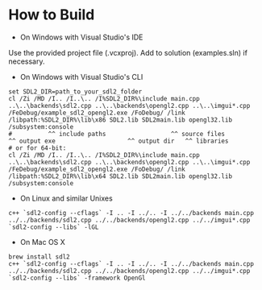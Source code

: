 
# How to Build

- On Windows with Visual Studio's IDE

Use the provided project file (.vcxproj). Add to solution (examples.sln) if necessary.

- On Windows with Visual Studio's CLI

```
set SDL2_DIR=path_to_your_sdl2_folder
cl /Zi /MD /I.. /I..\.. /I%SDL2_DIR%\include main.cpp ..\..\backends\sdl2.cpp ..\..\backends\opengl2.cpp ..\..\imgui*.cpp /FeDebug/example_sdl2_opengl2.exe /FoDebug/ /link /libpath:%SDL2_DIR%\lib\x86 SDL2.lib SDL2main.lib opengl32.lib /subsystem:console
#          ^^ include paths                  ^^ source files                                                            ^^ output exe                    ^^ output dir   ^^ libraries
# or for 64-bit:
cl /Zi /MD /I.. /I..\.. /I%SDL2_DIR%\include main.cpp ..\..\backends\sdl2.cpp ..\..\backends\opengl2.cpp ..\..\imgui*.cpp /FeDebug/example_sdl2_opengl2.exe /FoDebug/ /link /libpath:%SDL2_DIR%\lib\x64 SDL2.lib SDL2main.lib opengl32.lib /subsystem:console
```

- On Linux and similar Unixes

```
c++ `sdl2-config --cflags` -I .. -I ../.. -I ../../backends main.cpp ../../backends/sdl2.cpp ../../backends/opengl2.cpp ../../imgui*.cpp `sdl2-config --libs` -lGL
```

- On Mac OS X

```
brew install sdl2
c++ `sdl2-config --cflags` -I .. -I ../.. -I ../../backends main.cpp ../../backends/sdl2.cpp ../../backends/opengl2.cpp ../../imgui*.cpp `sdl2-config --libs` -framework OpenGl
```
